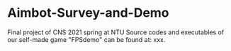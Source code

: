 # Aimbot-Survey-and-Demo
Final project of CNS 2021 spring at NTU
Source codes and executables of our self-made game "FPSdemo" can be found at: xxx.
